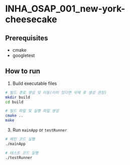 # INHA_OSAP_001_new-york-cheesecake

## Prerequisites

- cmake
- googletest

## How to run

1. Build executable files

```sh
# 빌드 경로 생성 및 이동(이미 있다면 삭제 후 생성 권장)
mkdir build
cd build

# 빌드 파일 및 실행 파일 생성
cmake ..
make
```

3. Run `mainApp` or `testRunner`

```sh
# 메인 코드 실행
./mainApp

# 테스트 코드 실행
./testRunner
```
